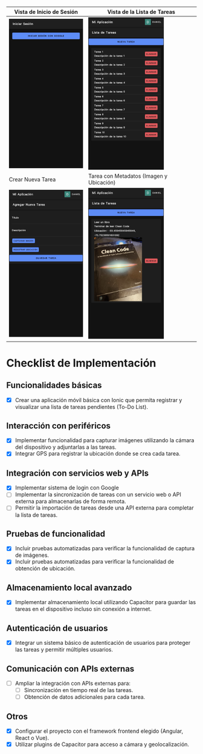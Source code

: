 | Vista de Inicio de Sesión                                | Vista de la Lista de Tareas                                       |
|----------------------------------------------------------|-------------------------------------------------------------------|
| <img src="./images/1-login.jpg" alt="Login" width="200"> | <img src="./images/2-list.jpg" alt="Lista de Tareas" width="200"> |
| Crear Nueva Tarea                                        | Tarea con Metadatos (Imagen y Ubicación)                          |
| <img src="./images/3-new-task.jpg" alt="Nueva Tarea" width="200"> | <img src="./images/4-task-with-metadata.jpg" alt="Tarea con Metadatos" width="200"> |

# Checklist de Implementación

## Funcionalidades básicas
- [x] Crear una aplicación móvil básica con Ionic que permita registrar y visualizar una lista de tareas pendientes (To-Do List).

## Interacción con periféricos
- [x] Implementar funcionalidad para capturar imágenes utilizando la cámara del dispositivo y adjuntarlas a las tareas.
- [x] Integrar GPS para registrar la ubicación donde se crea cada tarea.

## Integración con servicios web y APIs
- [x] Implementar sistema de login con Google
- [ ] Implementar la sincronización de tareas con un servicio web o API externa para almacenarlas de forma remota.
- [ ] Permitir la importación de tareas desde una API externa para completar la lista de tareas.

## Pruebas de funcionalidad
- [x] Incluir pruebas automatizadas para verificar la funcionalidad de captura de imágenes.
- [x] Incluir pruebas automatizadas para verificar la funcionalidad de obtención de ubicación.

## Almacenamiento local avanzado
- [x] Implementar almacenamiento local utilizando Capacitor para guardar las tareas en el dispositivo incluso sin conexión a internet.

## Autenticación de usuarios
- [x] Integrar un sistema básico de autenticación de usuarios para proteger las tareas y permitir múltiples usuarios.

## Comunicación con APIs externas
- [ ] Ampliar la integración con APIs externas para:
  - [ ] Sincronización en tiempo real de las tareas.
  - [ ] Obtención de datos adicionales para cada tarea.

## Otros
- [x] Configurar el proyecto con el framework frontend elegido (Angular, React o Vue).
- [x] Utilizar plugins de Capacitor para acceso a cámara y geolocalización.
